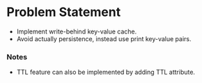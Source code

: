 # Problem Statement

- Implement write-behind key-value  cache. 
- Avoid actually persistence, instead use print key-value pairs.

### Notes

- TTL feature can also be implemented by adding TTL attribute.

